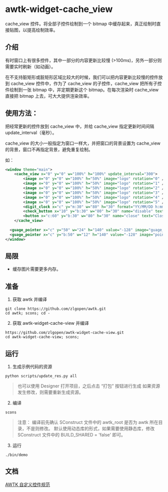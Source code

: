 # awtk-widget-cache\_view

cache\_view 控件。将全部子控件绘制到一个 bitmap 中缓存起来，真正绘制时直接贴图，以提高绘制效率。

## 介绍

有时窗口上有很多控件，其中一部分的内容更新比较慢 (>100ms)，另外一部分则需要实时刷新（如动画）。

在不支持脏矩形或脏矩形区域比较大的时候，我们可以把内容更新比较慢的控件放到 cache\_view 控件中，作为了 cache\_view 的子控件，cache\_view 把所有子控件绘制到一张 bitmap 中，并定期更新这个 bitmap。在每次渲染时 cache\_view 直接把 bitmap 上去，可大大提供渲染效率。

## 使用方法：

把经常更新的控件放到 cache\_view 中，并给 cache\_view 指定更新时间间隔 update\_interval（毫秒）。

cache\_view 的大小一般指定为窗口一样大，并把窗口的背景设置为 cache\_view 的背景，窗口不再指定背景，避免重复绘制。

如：

```xml
<window theme="main">
	<cache_view x="0" y="0" w="100%" h="100%" update_interval="300">
		<image x="0" y="0" w="100%" h="50%" image="logo" rotation="0" />
		<image x="0" y="0" w="100%" h="50%" image="logo" rotation="1" />
		<image x="0" y="0" w="100%" h="50%" image="logo" rotation="2" />
		<image x="0" y="0" w="100%" h="50%" image="logo" rotation="3" />
		<image x="0" y="0" w="100%" h="50%" image="logo" rotation="4" />
		<image x="0" y="0" w="100%" h="50%" image="logo" rotation="5" />
		<digit_clock x="c" y="m:30" w="80" h="30" format="YY/MM/DD h:mm:ss" />
		<check_button x="10" y="b:30" w="80" h="30" name="disable" text="Disable Cache" />
		<button x="c:60" y="b:30" w="80" h="30" name="close" text="Close" />
	</cache_view>
  
  <guage_pointer x="c" y="50" w="24" h="140" value="-128" image="guage_pointer" animation="value(from=-128, to=128, yoyo_times=6, duration=3000, delay=1000, auto_destroy=false)" />
  <guage_pointer x="c" y="b:50" w="12" h="140" value="-128" image="pointer" animation="value(from=-128, to=128, yoyo_times=1000, duration=3000)" />
</window>

```

## 局限

* 缓存图片需要更多内存。

## 准备

1. 获取 awtk 并编译

```
git clone https://github.com/zlgopen/awtk.git
cd awtk; scons; cd -
```
2. 获取 awtk-widget-cache-view 并编译

```
https://github.com/zlgopen/awtk-widget-cache-view.git
cd awtk-widget-cache-view; scons; 
```

## 运行

1. 生成示例代码的资源

```
python scripts/update_res.py all
```
> 也可以使用 Designer 打开项目，之后点击 “打包” 按钮进行生成
> 如果资源发生修改，则需要重新生成资源。


2. 编译

```
scons
```
> 注意：
> 编译前先确认 SConstruct 文件中的 awtk_root 是否为 awtk 所在目录，不是则修改。
> 默认使用动态库的形式，如果需要使用静态库，修改 SConstruct 文件中的 BUILD_SHARED = 'false' 即可。

3. 运行
```
./bin/demo
```

## 文档

[AWTK 自定义控件规范](https://github.com/zlgopen/awtk/blob/master/docs/custom_widget_rules.md)
